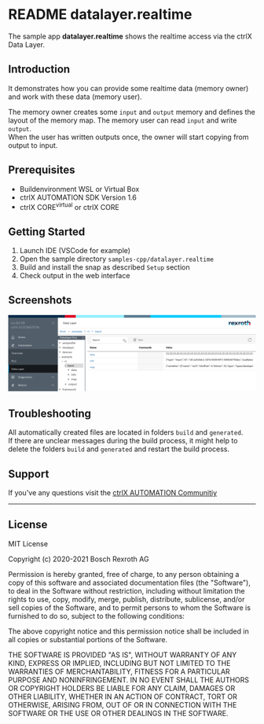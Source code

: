 # README datalayer.realtime

The sample app __datalayer.realtime__ shows the realtime access via the ctrlX Data Layer.

## Introduction

It demonstrates how you can provide some realtime data (memory owner) and work with these data (memory user).

The memory owner creates some `input` and `output` memory and defines the layout of the memory map.
The memory user can read `input` and write `output`.  
When the user has written outputs once, the owner will start copying from output to input.

## Prerequisites

* Buildenvironment WSL or Virtual Box
* ctrlX AUTOMATION SDK Version 1.6 
* ctrlX CORE<sup>virtual</sup> or ctrlX CORE

## Getting Started

1. Launch IDE (VSCode for example)
2. Open the sample directory `samples-cpp/datalayer.realtime`
3. Build and install the snap as described `Setup` section
4. Check output in the web interface

## Screenshots

![ctrlX datalayer realtime data](docs/images/datalayer.realtime.png)


## Troubleshooting

All automatically created files are located in folders `build` and `generated`.  
If there are unclear messages during the build process, it might help to delete the folders `build` and `generated` and restart the build process.

## Support

If you've any questions visit the [ctrlX AUTOMATION Communitiy](https://developer.community.boschrexroth.com/)

___

## License

MIT License

Copyright (c) 2020-2021 Bosch Rexroth AG

Permission is hereby granted, free of charge, to any person obtaining a copy
of this software and associated documentation files (the "Software"), to deal
in the Software without restriction, including without limitation the rights
to use, copy, modify, merge, publish, distribute, sublicense, and/or sell
copies of the Software, and to permit persons to whom the Software is
furnished to do so, subject to the following conditions:

The above copyright notice and this permission notice shall be included in all
copies or substantial portions of the Software.

THE SOFTWARE IS PROVIDED "AS IS", WITHOUT WARRANTY OF ANY KIND, EXPRESS OR
IMPLIED, INCLUDING BUT NOT LIMITED TO THE WARRANTIES OF MERCHANTABILITY,
FITNESS FOR A PARTICULAR PURPOSE AND NONINFRINGEMENT. IN NO EVENT SHALL THE
AUTHORS OR COPYRIGHT HOLDERS BE LIABLE FOR ANY CLAIM, DAMAGES OR OTHER
LIABILITY, WHETHER IN AN ACTION OF CONTRACT, TORT OR OTHERWISE, ARISING FROM,
OUT OF OR IN CONNECTION WITH THE SOFTWARE OR THE USE OR OTHER DEALINGS IN THE
SOFTWARE.
